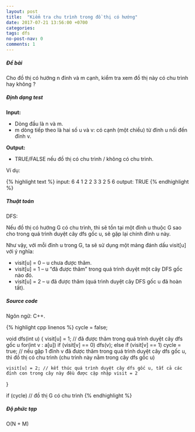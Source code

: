 ```yaml
---
layout: post
title:  "Kiểm tra chu trình trong đồ thị có hướng"
date: 2017-07-21 13:56:00 +0700
categories:
tags: dfs
no-post-nav: 0
comments: 1
---
```


##### **Đề bài**
Cho đồ thị có hướng n đỉnh và m cạnh, kiểm tra xem đồ thị này có chu trình hay không ?

##### **Định dạng test**
**Input:**

* Dòng đầu là n và m.
* m dòng tiếp theo là hai số u và v: có cạnh (một chiều) từ đỉnh u nối đến đỉnh v.

**Output:**
* TRUE/FALSE nếu đồ thị có chu trình / không có chu trình.

Ví dụ:

{% highlight text %}
input:
6 4
1 2
2 3
3 2
5 6
output:
TRUE
{% endhighlight %}

##### **Thuật toán**

DFS:

Nếu đồ thị có hướng G có chu trình, thì sẽ tồn tại một đỉnh u thuộc G sao cho trong quá trình duyệt cây dfs gốc u, sẽ gặp lại chính đỉnh u này.

Như vậy, với mỗi đỉnh u trong G, ta sẽ sử dụng một mảng đánh dấu visit[u] với ý nghĩa:
* visit[u] = 0 – u chưa được thăm.
* visit[u] = 1 – u “đã được thăm” trong quá trình duyệt một cây DFS gốc nào đó.
* visit[u] = 2 – u đã được thăm (quá trình duyệt cây DFS gốc u đã hoàn tất).

##### **Source code**

Ngôn ngữ: C++.

{% highlight cpp linenos %}
cycle = false;

void dfs(int u) {
    visit[u] = 1; // đã được thăm trong quá trình duyệt cây dfs gốc u
    for(int v : a[u])
        if (visit[v] == 0) dfs(v);
        else if (visit[v] == 1) cycle = true; // nếu gặp 1 đỉnh v đã được thăm trong quá trình duyệt cây dfs gốc u, thì đồ thị có chu trình (chu trình này nằm trong cây dfs gốc u)

    visit[u] = 2; // kết thúc quá trình duyệt cây dfs gốc u, tất cả các đỉnh con trong cây này đều được cập nhập visit = 2
}

if (cycle) // đồ thị G có chu trình
{% endhighlight %}

##### **Độ phức tạp**
O(N + M)
